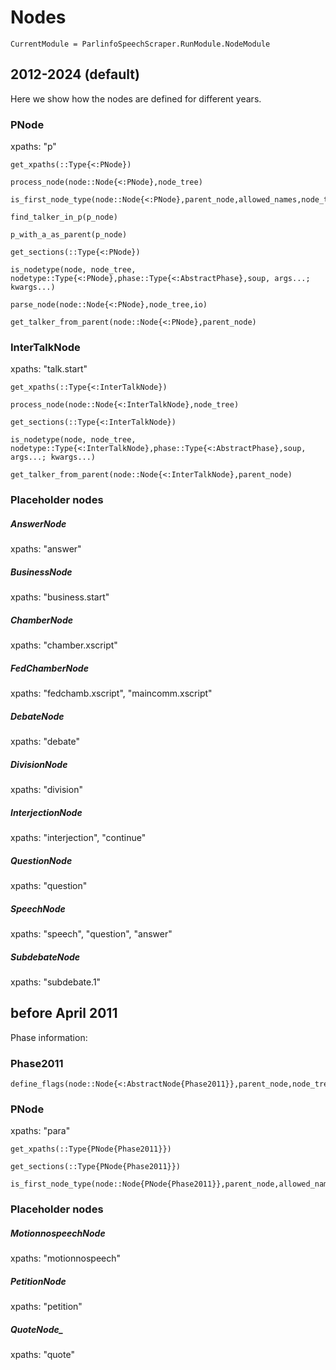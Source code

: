 # Nodes

```@meta
CurrentModule = ParlinfoSpeechScraper.RunModule.NodeModule
```

## 2012-2024 (default)
Here we show how the nodes are defined for different years.

### PNode
xpaths: "p"
```@docs
get_xpaths(::Type{<:PNode})
```

```@docs
process_node(node::Node{<:PNode},node_tree)
```

```@docs
is_first_node_type(node::Node{<:PNode},parent_node,allowed_names,node_tree)
```

```@docs
find_talker_in_p(p_node)
```

```@docs
p_with_a_as_parent(p_node)
```

```@docs
get_sections(::Type{<:PNode})
```

```@docs
is_nodetype(node, node_tree, nodetype::Type{<:PNode},phase::Type{<:AbstractPhase},soup, args...; kwargs...) 
```

```@docs
parse_node(node::Node{<:PNode},node_tree,io)
```

```@docs
get_talker_from_parent(node::Node{<:PNode},parent_node)
```

### InterTalkNode
xpaths: "talk.start"
```@docs
get_xpaths(::Type{<:InterTalkNode})
```

```@docs
process_node(node::Node{<:InterTalkNode},node_tree)
```

```@docs
get_sections(::Type{<:InterTalkNode})
```

```@docs
is_nodetype(node, node_tree, nodetype::Type{<:InterTalkNode},phase::Type{<:AbstractPhase},soup, args...; kwargs...) 
```

```@docs
get_talker_from_parent(node::Node{<:InterTalkNode},parent_node)
```

### Placeholder nodes
##### AnswerNode
xpaths: "answer"
##### BusinessNode
xpaths: "business.start"
##### ChamberNode
xpaths: "chamber.xscript"
##### FedChamberNode
xpaths: "fedchamb.xscript", "maincomm.xscript"
##### DebateNode
xpaths: "debate"
##### DivisionNode
xpaths: "division"
##### InterjectionNode
xpaths: "interjection", "continue"
##### QuestionNode
xpaths: "question"
##### SpeechNode
xpaths: "speech", "question", "answer"
##### SubdebateNode
xpaths: "subdebate.1"

## before April 2011
Phase information:
### Phase2011
```@docs
define_flags(node::Node{<:AbstractNode{Phase2011}},parent_node,node_tree)
```
### PNode
xpaths: "para"
```@docs
get_xpaths(::Type{PNode{Phase2011}})
```

```@docs
get_sections(::Type{PNode{Phase2011}})
```

```@docs
is_first_node_type(node::Node{PNode{Phase2011}},parent_node,allowed_names,node_tree)
```
### Placeholder nodes
##### MotionnospeechNode
xpaths: "motionnospeech"

##### PetitionNode
xpaths: "petition"

##### QuoteNode_
xpaths: "quote"








